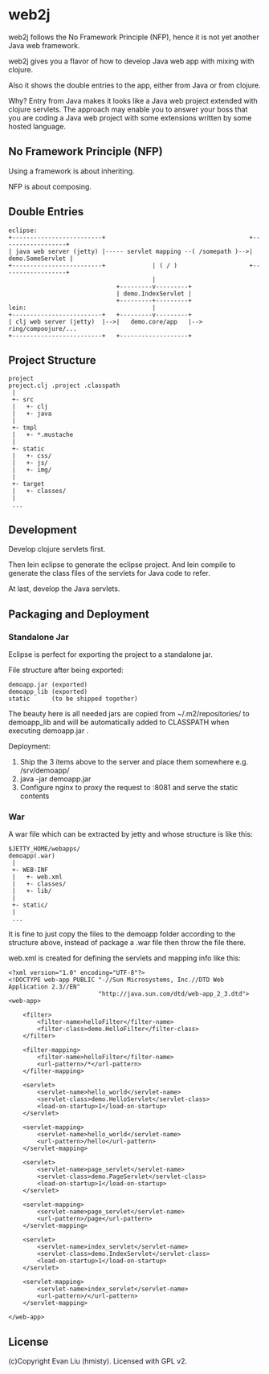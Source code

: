 # web2j

web2j follows the No Framework Principle (NFP), hence it is not yet another Java web framework.

web2j gives you a flavor of how to develop Java web app with mixing with clojure.

Also it shows the double entries to the app, either from Java or from clojure.

Why? Entry from Java makes it looks like a Java web project extended with clojure servlets. The approach may enable you to answer your boss that you are coding a Java web project with some extensions written by some hosted language.

## No Framework Principle (NFP)

Using a framework is about inheriting.

NFP is about composing.

## Double Entries

```
eclipse:
+-------------------------+                                        +------------------+
| java web server (jetty) |----- servlet mapping --( /somepath )-->| demo.SomeServlet |
+-------------------------+             | ( / )                    +------------------+
                                        | 
                              +---------v---------+
                              | demo.IndexServlet |
                              +---------+---------+
lein:                                   |
+-------------------------+   +---------v---------+
| clj web server (jetty)  |-->|   demo.core/app   |--> ring/compoojure/...
+-------------------------+   +-------------------+
```

## Project Structure

```
project
project.clj .project .classpath
 |
 +- src
 |   +- clj
 |   +- java
 |
 +- tmpl
 |   +- *.mustache 
 |
 +- static
 |   +- css/
 |   +- js/
 |   +- img/
 |
 +- target
 |   +- classes/
 |
 ...
```

## Development

Develop clojure servlets first.

Then lein eclipse to generate the eclipse project. And lein compile to generate the class files of the servlets for Java code to refer.

At last, develop the Java servlets.

## Packaging and Deployment

### Standalone Jar

Eclipse is perfect for exporting the project to a standalone jar.

File structure after being exported:
```
demoapp.jar (exported)
demoapp_lib (exported)
static      (to be shipped together)
```
The beauty here is all needed jars are copied from ~/.m2/repositories/ to demoapp\_lib and will be automatically added to CLASSPATH when executing demoapp.jar .

Deployment:

1. Ship the 3 items above to the server and place them somewhere e.g. /srv/demoapp/
2. java -jar demoapp.jar
3. Configure nginx to proxy the request to :8081 and serve the static contents

### War

A war file which can be extracted by jetty and whose structure is like this:

```
$JETTY_HOME/webapps/
demoapp(.war)
 |
 +- WEB-INF
 |   +- web.xml
 |   +- classes/
 |   +- lib/
 |
 +- static/
 |
 ...
```

It is fine to just copy the files to the demoapp folder according to the structure above, instead of package a .war file then throw the file there.

web.xml is created for defining the servlets and mapping info like this:

```
<?xml version="1.0" encoding="UTF-8"?>
<!DOCTYPE web-app PUBLIC "-//Sun Microsystems, Inc.//DTD Web Application 2.3//EN"
						 "http://java.sun.com/dtd/web-app_2_3.dtd">
<web-app>

	<filter>
		<filter-name>helloFilter</filter-name>
		<filter-class>demo.HelloFilter</filter-class>
	</filter>

	<filter-mapping>
		<filter-name>helloFilter</filter-name>
		<url-pattern>/*</url-pattern>
	</filter-mapping>

	<servlet>
		<servlet-name>hello_world</servlet-name>
		<servlet-class>demo.HelloServlet</servlet-class>
		<load-on-startup>1</load-on-startup>
	</servlet>

	<servlet-mapping>
		<servlet-name>hello_world</servlet-name>
		<url-pattern>/hello</url-pattern>
	</servlet-mapping>

	<servlet>
		<servlet-name>page_servlet</servlet-name>
		<servlet-class>demo.PageServlet</servlet-class>
		<load-on-startup>1</load-on-startup>
	</servlet>

	<servlet-mapping>
		<servlet-name>page_servlet</servlet-name>
		<url-pattern>/page</url-pattern>
	</servlet-mapping>

	<servlet>
		<servlet-name>index_servlet</servlet-name>
		<servlet-class>demo.IndexServlet</servlet-class>
		<load-on-startup>1</load-on-startup>
	</servlet>

	<servlet-mapping>
		<servlet-name>index_servlet</servlet-name>
		<url-pattern>/</url-pattern>
	</servlet-mapping>

</web-app>
```

## License
(c)Copyright Evan Liu (hmisty).
Licensed with GPL v2.
